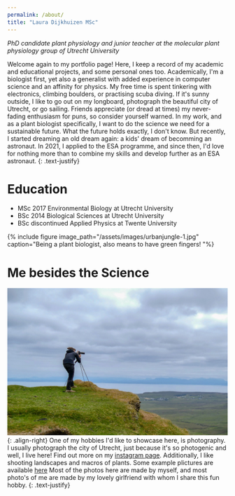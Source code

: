 ```yaml
---
permalink: /about/
title: "Laura Dijkhuizen MSc"
---
```

_PhD candidate plant physiology and junior teacher at the molecular plant physiology group of Utrecht University_


Welcome again to my portfolio page! 
Here, I keep a record of my academic and educational projects, and some personal ones too. 
Academically, I'm a biologist first, yet also a generalist with added experience in computer science and an affinity for physics. 
My free time is spent tinkering with electronics, climbing boulders, or practising scuba diving. 
If it's sunny outside, I like to go out on my longboard, photograph the beautiful city of Utrecht, or go sailing.
Friends appreciate (or dread at times) my never-fading enthusiasm for puns, so consider yourself warned. 
In my work, and as a plant biologist specifically, I want to do the science we need for a sustainable future. 
What the future holds exactly, I don't know. 
But recently, I started dreaming an old dream again: a kids' dream of becomming an astronaut. 
In 2021, I applied to the ESA programme, and since then, I'd love for nothing more than to combine my skills and develop further as an ESA astronaut. 
{: .text-justify}


# Education
 * MSc 2017 Environmental Biology at Utrecht University
 * BSc 2014 Biological Sciences at Utrecht University
 * BSc discontinued Applied Physics at Twente University

{% include figure image_path="/assets/images/urbanjungle-1.jpg" caption="Being a plant biologist, also means to have green fingers! "%}

# Me besides the Science
![](/assets/images/schotland_camera.jpg){: .align-right}
One of my hobbies I'd like to showcase here, is photography.
I usually photograph the city of Utrecht, just because it's so photogenic and well, I live here! 
Find out more on my [instagram page](https://instagram.com/laura_in_utrecht). 
Additionally, I like shooting landscapes and macros of plants. 
Some example plictures are available [here](/photograph)
Most of the photos here are made by myself, and most photo's of me are made by my lovely girlfriend with whom I share this fun hobby.
{: .text-justify}




